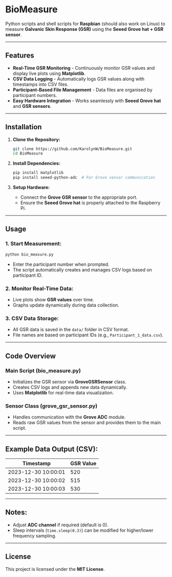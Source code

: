 # **BioMeasure**  
Python scripts and shell scripts for **Raspbian** (should also work on Linux) to measure **Galvanic Skin Response (GSR)** using the **Seeed Grove hat + GSR sensor**.

---

## **Features**  
- **Real-Time GSR Monitoring** - Continuously monitor GSR values and display live plots using **Matplotlib**.  
- **CSV Data Logging** - Automatically logs GSR values along with timestamps into CSV files.  
- **Participant-Based File Management** - Data files are organised by participant numbers.  
- **Easy Hardware Integration** - Works seamlessly with **Seeed Grove hat** and **GSR sensors**.  

---

## **Installation**  

1. **Clone the Repository:**  
   ```bash
   git clone https://github.com/KarolynW/BioMeasure.git
   cd BioMeasure
   ```

2. **Install Dependencies:**  
   ```bash
   pip install matplotlib
   pip install seeed-python-adc  # For Grove sensor communication
   ```

3. **Setup Hardware:**  
   - Connect the **Grove GSR sensor** to the appropriate port.  
   - Ensure the **Seeed Grove hat** is properly attached to the Raspberry Pi.  

---

## **Usage**  

### **1. Start Measurement:**  
```bash
python bio_measure.py
```

- Enter the participant number when prompted.  
- The script automatically creates and manages CSV logs based on participant ID.  

### **2. Monitor Real-Time Data:**  
- Live plots show **GSR values** over time.  
- Graphs update dynamically during data collection.  

### **3. CSV Data Storage:**  
- All GSR data is saved in the `data/` folder in CSV format.  
- File names are based on participant IDs (e.g., `Participant_1_data.csv`).  

---

## **Code Overview**  

### **Main Script (bio_measure.py)**  
- Initializes the GSR sensor via **GroveGSRSensor** class.  
- Creates CSV logs and appends new data dynamically.  
- Uses **Matplotlib** for real-time data visualization.  

### **Sensor Class (grove_gsr_sensor.py)**  
- Handles communication with the **Grove ADC** module.  
- Reads raw GSR values from the sensor and provides them to the main script.  

---

## **Example Data Output (CSV):**  
| Timestamp           | GSR Value |
|---------------------|-----------|
| 2023-12-30 10:00:01 | 520       |
| 2023-12-30 10:00:02 | 515       |
| 2023-12-30 10:00:03 | 530       |

---

## **Notes:**  
- Adjust **ADC channel** if required (default is 0).  
- Sleep intervals (`time.sleep(0.3)`) can be modified for higher/lower frequency sampling.  

---

## **License**  
This project is licensed under the **MIT License**.

